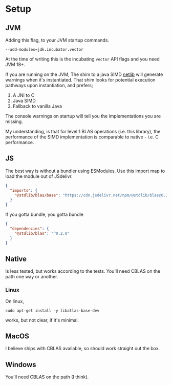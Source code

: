 # Setup

## JVM


Adding this flag, to your JVM startup commands.

`--add-modules=jdk.incubator.vector`

At the time of writing this is the incubating `vector` API flags and you need JVM 18+.

If you are running on the JVM, The shim to a java SIMD [netlib](https://github.com/luhenry/netlib) will generate warnings when it's instantiated. That shim looks for potential execution pathways upon instantiation, and prefers;

1. A JNI to C
2. Java SIMD
3. Fallback to vanilla Java

The console warnings on startup will tell you the implementations you are missing.

My understanding, is that for level 1 BLAS operations (i.e. this library), the performance of the SIMD implementation is comparable to native - i.e. C performance.


## JS

The best way is without a bundler using ESModules. Use this import map to load the module out of JSdelivr.

```json
{
  "imports": {
    "@stdlib/blas/base": "https://cdn.jsdelivr.net/npm/@stdlib/blas@0.2.0/base/+esm"
  }
}
```

If you gotta bundle, you gotta bundle

```json
{
  "dependencies": {
    "@stdlib/blas": "^0.2.0"
  }
}
```

## Native

Is less tested, but works according to the tests. You'll need CBLAS on the path one way or another.

### Linux
On linux,

`sudo apt-get install -y libatlas-base-dev`

works, but not clear, if it's minimal.

## MacOS

I believe ships with CBLAS available, so should work straight out the box.

## Windows

You'll need CBLAS on the path (I think).





